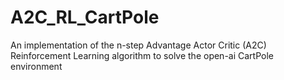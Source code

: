 # A2C_RL_CartPole
An implementation of the n-step Advantage Actor Critic (A2C) Reinforcement Learning algorithm to solve the open-ai CartPole environment

